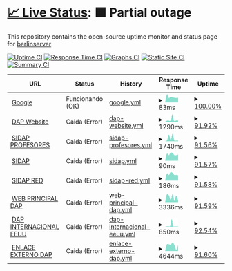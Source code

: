 # [📈 Live Status](https://berlinserver.github.io/): <!--live status--> **🟧 Partial outage**

This repository contains the open-source uptime monitor and status page for [berlinserver](https://berlinserver.github.io/)

[![Uptime CI](https://github.com/berlinserver/estatus/workflows/Uptime%20CI/badge.svg)](https://github.com/berlinserver/estatus/actions?query=workflow%3A%22Uptime+CI%22)
[![Response Time CI](https://github.com/berlinserver/estatus/workflows/Response%20Time%20CI/badge.svg)](https://github.com/berlinserver/estatus/actions?query=workflow%3A%22Response+Time+CI%22)
[![Graphs CI](https://github.com/berlinserver/estatus/workflows/Graphs%20CI/badge.svg)](https://github.com/berlinserver/estatus/actions?query=workflow%3A%22Graphs+CI%22)
[![Static Site CI](https://github.com/berlinserver/estatus/workflows/Static%20Site%20CI/badge.svg)](https://github.com/berlinserver/estatus/actions?query=workflow%3A%22Static+Site+CI%22)
[![Summary CI](https://github.com/berlinserver/estatus/workflows/Summary%20CI/badge.svg)](https://github.com/berlinserver/estatus/actions?query=workflow%3A%22Summary+CI%22)

<!--start: status pages-->
<!-- This summary is generated by Upptime (https://github.com/upptime/upptime) -->
<!-- Do not edit this manually, your changes will be overwritten -->
<!-- prettier-ignore -->
| URL | Status | History | Response Time | Uptime |
| --- | ------ | ------- | ------------- | ------ |
| <img alt="" src="https://icons.duckduckgo.com/ip3/www.google.com.ico" height="13"> [Google](https://www.google.com) | Funcionando (OK) | [google.yml](https://github.com/berlinserver/estatus/commits/HEAD/history/google.yml) | <details><summary><img alt="Response time graph" src="./graphs/google/response-time-week.png" height="20"> 83ms</summary><br><a href="https://t1.dapenlinea.com/history/google"><img alt="Response time 112" src="https://img.shields.io/endpoint?url=https%3A%2F%2Fraw.githubusercontent.com%2Fberlinserver%2Festatus%2FHEAD%2Fapi%2Fgoogle%2Fresponse-time.json"></a><br><a href="https://t1.dapenlinea.com/history/google"><img alt="24-hour response time 74" src="https://img.shields.io/endpoint?url=https%3A%2F%2Fraw.githubusercontent.com%2Fberlinserver%2Festatus%2FHEAD%2Fapi%2Fgoogle%2Fresponse-time-day.json"></a><br><a href="https://t1.dapenlinea.com/history/google"><img alt="7-day response time 83" src="https://img.shields.io/endpoint?url=https%3A%2F%2Fraw.githubusercontent.com%2Fberlinserver%2Festatus%2FHEAD%2Fapi%2Fgoogle%2Fresponse-time-week.json"></a><br><a href="https://t1.dapenlinea.com/history/google"><img alt="30-day response time 111" src="https://img.shields.io/endpoint?url=https%3A%2F%2Fraw.githubusercontent.com%2Fberlinserver%2Festatus%2FHEAD%2Fapi%2Fgoogle%2Fresponse-time-month.json"></a><br><a href="https://t1.dapenlinea.com/history/google"><img alt="1-year response time 107" src="https://img.shields.io/endpoint?url=https%3A%2F%2Fraw.githubusercontent.com%2Fberlinserver%2Festatus%2FHEAD%2Fapi%2Fgoogle%2Fresponse-time-year.json"></a></details> | <details><summary><a href="https://t1.dapenlinea.com/history/google">100.00%</a></summary><a href="https://t1.dapenlinea.com/history/google"><img alt="All-time uptime 100.00%" src="https://img.shields.io/endpoint?url=https%3A%2F%2Fraw.githubusercontent.com%2Fberlinserver%2Festatus%2FHEAD%2Fapi%2Fgoogle%2Fuptime.json"></a><br><a href="https://t1.dapenlinea.com/history/google"><img alt="24-hour uptime 100.00%" src="https://img.shields.io/endpoint?url=https%3A%2F%2Fraw.githubusercontent.com%2Fberlinserver%2Festatus%2FHEAD%2Fapi%2Fgoogle%2Fuptime-day.json"></a><br><a href="https://t1.dapenlinea.com/history/google"><img alt="7-day uptime 100.00%" src="https://img.shields.io/endpoint?url=https%3A%2F%2Fraw.githubusercontent.com%2Fberlinserver%2Festatus%2FHEAD%2Fapi%2Fgoogle%2Fuptime-week.json"></a><br><a href="https://t1.dapenlinea.com/history/google"><img alt="30-day uptime 100.00%" src="https://img.shields.io/endpoint?url=https%3A%2F%2Fraw.githubusercontent.com%2Fberlinserver%2Festatus%2FHEAD%2Fapi%2Fgoogle%2Fuptime-month.json"></a><br><a href="https://t1.dapenlinea.com/history/google"><img alt="1-year uptime 100.00%" src="https://img.shields.io/endpoint?url=https%3A%2F%2Fraw.githubusercontent.com%2Fberlinserver%2Festatus%2FHEAD%2Fapi%2Fgoogle%2Fuptime-year.json"></a></details>
| <img alt="" src="https://icons.duckduckgo.com/ip3/web.ula.ve.ico" height="13"> [DAP Website](http://web.ula.ve/dap/) | Caida (Error) | [dap-website.yml](https://github.com/berlinserver/estatus/commits/HEAD/history/dap-website.yml) | <details><summary><img alt="Response time graph" src="./graphs/dap-website/response-time-week.png" height="20"> 1290ms</summary><br><a href="https://t1.dapenlinea.com/history/dap-website"><img alt="Response time 1802" src="https://img.shields.io/endpoint?url=https%3A%2F%2Fraw.githubusercontent.com%2Fberlinserver%2Festatus%2FHEAD%2Fapi%2Fdap-website%2Fresponse-time.json"></a><br><a href="https://t1.dapenlinea.com/history/dap-website"><img alt="24-hour response time 0" src="https://img.shields.io/endpoint?url=https%3A%2F%2Fraw.githubusercontent.com%2Fberlinserver%2Festatus%2FHEAD%2Fapi%2Fdap-website%2Fresponse-time-day.json"></a><br><a href="https://t1.dapenlinea.com/history/dap-website"><img alt="7-day response time 1290" src="https://img.shields.io/endpoint?url=https%3A%2F%2Fraw.githubusercontent.com%2Fberlinserver%2Festatus%2FHEAD%2Fapi%2Fdap-website%2Fresponse-time-week.json"></a><br><a href="https://t1.dapenlinea.com/history/dap-website"><img alt="30-day response time 1708" src="https://img.shields.io/endpoint?url=https%3A%2F%2Fraw.githubusercontent.com%2Fberlinserver%2Festatus%2FHEAD%2Fapi%2Fdap-website%2Fresponse-time-month.json"></a><br><a href="https://t1.dapenlinea.com/history/dap-website"><img alt="1-year response time 1825" src="https://img.shields.io/endpoint?url=https%3A%2F%2Fraw.githubusercontent.com%2Fberlinserver%2Festatus%2FHEAD%2Fapi%2Fdap-website%2Fresponse-time-year.json"></a></details> | <details><summary><a href="https://t1.dapenlinea.com/history/dap-website">91.92%</a></summary><a href="https://t1.dapenlinea.com/history/dap-website"><img alt="All-time uptime 97.86%" src="https://img.shields.io/endpoint?url=https%3A%2F%2Fraw.githubusercontent.com%2Fberlinserver%2Festatus%2FHEAD%2Fapi%2Fdap-website%2Fuptime.json"></a><br><a href="https://t1.dapenlinea.com/history/dap-website"><img alt="24-hour uptime 87.36%" src="https://img.shields.io/endpoint?url=https%3A%2F%2Fraw.githubusercontent.com%2Fberlinserver%2Festatus%2FHEAD%2Fapi%2Fdap-website%2Fuptime-day.json"></a><br><a href="https://t1.dapenlinea.com/history/dap-website"><img alt="7-day uptime 91.92%" src="https://img.shields.io/endpoint?url=https%3A%2F%2Fraw.githubusercontent.com%2Fberlinserver%2Festatus%2FHEAD%2Fapi%2Fdap-website%2Fuptime-week.json"></a><br><a href="https://t1.dapenlinea.com/history/dap-website"><img alt="30-day uptime 95.63%" src="https://img.shields.io/endpoint?url=https%3A%2F%2Fraw.githubusercontent.com%2Fberlinserver%2Festatus%2FHEAD%2Fapi%2Fdap-website%2Fuptime-month.json"></a><br><a href="https://t1.dapenlinea.com/history/dap-website"><img alt="1-year uptime 97.20%" src="https://img.shields.io/endpoint?url=https%3A%2F%2Fraw.githubusercontent.com%2Fberlinserver%2Festatus%2FHEAD%2Fapi%2Fdap-website%2Fuptime-year.json"></a></details>
| <img alt="" src="https://icons.duckduckgo.com/ip3/uladap.adm.ula.ve.ico" height="13"> [SIDAP PROFESORES](http://uladap.adm.ula.ve/sidap/pdi) | Caida (Error) | [sidap-profesores.yml](https://github.com/berlinserver/estatus/commits/HEAD/history/sidap-profesores.yml) | <details><summary><img alt="Response time graph" src="./graphs/sidap-profesores/response-time-week.png" height="20"> 1740ms</summary><br><a href="https://t1.dapenlinea.com/history/sidap-profesores"><img alt="Response time 1125" src="https://img.shields.io/endpoint?url=https%3A%2F%2Fraw.githubusercontent.com%2Fberlinserver%2Festatus%2FHEAD%2Fapi%2Fsidap-profesores%2Fresponse-time.json"></a><br><a href="https://t1.dapenlinea.com/history/sidap-profesores"><img alt="24-hour response time 0" src="https://img.shields.io/endpoint?url=https%3A%2F%2Fraw.githubusercontent.com%2Fberlinserver%2Festatus%2FHEAD%2Fapi%2Fsidap-profesores%2Fresponse-time-day.json"></a><br><a href="https://t1.dapenlinea.com/history/sidap-profesores"><img alt="7-day response time 1740" src="https://img.shields.io/endpoint?url=https%3A%2F%2Fraw.githubusercontent.com%2Fberlinserver%2Festatus%2FHEAD%2Fapi%2Fsidap-profesores%2Fresponse-time-week.json"></a><br><a href="https://t1.dapenlinea.com/history/sidap-profesores"><img alt="30-day response time 1546" src="https://img.shields.io/endpoint?url=https%3A%2F%2Fraw.githubusercontent.com%2Fberlinserver%2Festatus%2FHEAD%2Fapi%2Fsidap-profesores%2Fresponse-time-month.json"></a><br><a href="https://t1.dapenlinea.com/history/sidap-profesores"><img alt="1-year response time 1128" src="https://img.shields.io/endpoint?url=https%3A%2F%2Fraw.githubusercontent.com%2Fberlinserver%2Festatus%2FHEAD%2Fapi%2Fsidap-profesores%2Fresponse-time-year.json"></a></details> | <details><summary><a href="https://t1.dapenlinea.com/history/sidap-profesores">91.56%</a></summary><a href="https://t1.dapenlinea.com/history/sidap-profesores"><img alt="All-time uptime 91.25%" src="https://img.shields.io/endpoint?url=https%3A%2F%2Fraw.githubusercontent.com%2Fberlinserver%2Festatus%2FHEAD%2Fapi%2Fsidap-profesores%2Fuptime.json"></a><br><a href="https://t1.dapenlinea.com/history/sidap-profesores"><img alt="24-hour uptime 87.39%" src="https://img.shields.io/endpoint?url=https%3A%2F%2Fraw.githubusercontent.com%2Fberlinserver%2Festatus%2FHEAD%2Fapi%2Fsidap-profesores%2Fuptime-day.json"></a><br><a href="https://t1.dapenlinea.com/history/sidap-profesores"><img alt="7-day uptime 91.56%" src="https://img.shields.io/endpoint?url=https%3A%2F%2Fraw.githubusercontent.com%2Fberlinserver%2Festatus%2FHEAD%2Fapi%2Fsidap-profesores%2Fuptime-week.json"></a><br><a href="https://t1.dapenlinea.com/history/sidap-profesores"><img alt="30-day uptime 90.09%" src="https://img.shields.io/endpoint?url=https%3A%2F%2Fraw.githubusercontent.com%2Fberlinserver%2Festatus%2FHEAD%2Fapi%2Fsidap-profesores%2Fuptime-month.json"></a><br><a href="https://t1.dapenlinea.com/history/sidap-profesores"><img alt="1-year uptime 88.65%" src="https://img.shields.io/endpoint?url=https%3A%2F%2Fraw.githubusercontent.com%2Fberlinserver%2Festatus%2FHEAD%2Fapi%2Fsidap-profesores%2Fuptime-year.json"></a></details>
| <img alt="" src="https://icons.duckduckgo.com/ip3/uladap.adm.ula.ve.ico" height="13"> [SIDAP](http://uladap.adm.ula.ve/sidap/) | Caida (Error) | [sidap.yml](https://github.com/berlinserver/estatus/commits/HEAD/history/sidap.yml) | <details><summary><img alt="Response time graph" src="./graphs/sidap/response-time-week.png" height="20"> 90ms</summary><br><a href="https://t1.dapenlinea.com/history/sidap"><img alt="Response time 156" src="https://img.shields.io/endpoint?url=https%3A%2F%2Fraw.githubusercontent.com%2Fberlinserver%2Festatus%2FHEAD%2Fapi%2Fsidap%2Fresponse-time.json"></a><br><a href="https://t1.dapenlinea.com/history/sidap"><img alt="24-hour response time 0" src="https://img.shields.io/endpoint?url=https%3A%2F%2Fraw.githubusercontent.com%2Fberlinserver%2Festatus%2FHEAD%2Fapi%2Fsidap%2Fresponse-time-day.json"></a><br><a href="https://t1.dapenlinea.com/history/sidap"><img alt="7-day response time 90" src="https://img.shields.io/endpoint?url=https%3A%2F%2Fraw.githubusercontent.com%2Fberlinserver%2Festatus%2FHEAD%2Fapi%2Fsidap%2Fresponse-time-week.json"></a><br><a href="https://t1.dapenlinea.com/history/sidap"><img alt="30-day response time 326" src="https://img.shields.io/endpoint?url=https%3A%2F%2Fraw.githubusercontent.com%2Fberlinserver%2Festatus%2FHEAD%2Fapi%2Fsidap%2Fresponse-time-month.json"></a><br><a href="https://t1.dapenlinea.com/history/sidap"><img alt="1-year response time 147" src="https://img.shields.io/endpoint?url=https%3A%2F%2Fraw.githubusercontent.com%2Fberlinserver%2Festatus%2FHEAD%2Fapi%2Fsidap%2Fresponse-time-year.json"></a></details> | <details><summary><a href="https://t1.dapenlinea.com/history/sidap">91.57%</a></summary><a href="https://t1.dapenlinea.com/history/sidap"><img alt="All-time uptime 90.44%" src="https://img.shields.io/endpoint?url=https%3A%2F%2Fraw.githubusercontent.com%2Fberlinserver%2Festatus%2FHEAD%2Fapi%2Fsidap%2Fuptime.json"></a><br><a href="https://t1.dapenlinea.com/history/sidap"><img alt="24-hour uptime 87.42%" src="https://img.shields.io/endpoint?url=https%3A%2F%2Fraw.githubusercontent.com%2Fberlinserver%2Festatus%2FHEAD%2Fapi%2Fsidap%2Fuptime-day.json"></a><br><a href="https://t1.dapenlinea.com/history/sidap"><img alt="7-day uptime 91.57%" src="https://img.shields.io/endpoint?url=https%3A%2F%2Fraw.githubusercontent.com%2Fberlinserver%2Festatus%2FHEAD%2Fapi%2Fsidap%2Fuptime-week.json"></a><br><a href="https://t1.dapenlinea.com/history/sidap"><img alt="30-day uptime 90.14%" src="https://img.shields.io/endpoint?url=https%3A%2F%2Fraw.githubusercontent.com%2Fberlinserver%2Festatus%2FHEAD%2Fapi%2Fsidap%2Fuptime-month.json"></a><br><a href="https://t1.dapenlinea.com/history/sidap"><img alt="1-year uptime 87.60%" src="https://img.shields.io/endpoint?url=https%3A%2F%2Fraw.githubusercontent.com%2Fberlinserver%2Festatus%2FHEAD%2Fapi%2Fsidap%2Fuptime-year.json"></a></details>
| <img alt="" src="https://icons.duckduckgo.com/ip3/190.168.72.22.ico" height="13"> [SIDAP RED](http://190.168.72.22/sidap/) | Caida (Error) | [sidap-red.yml](https://github.com/berlinserver/estatus/commits/HEAD/history/sidap-red.yml) | <details><summary><img alt="Response time graph" src="./graphs/sidap-red/response-time-week.png" height="20"> 186ms</summary><br><a href="https://t1.dapenlinea.com/history/sidap-red"><img alt="Response time 278" src="https://img.shields.io/endpoint?url=https%3A%2F%2Fraw.githubusercontent.com%2Fberlinserver%2Festatus%2FHEAD%2Fapi%2Fsidap-red%2Fresponse-time.json"></a><br><a href="https://t1.dapenlinea.com/history/sidap-red"><img alt="24-hour response time 0" src="https://img.shields.io/endpoint?url=https%3A%2F%2Fraw.githubusercontent.com%2Fberlinserver%2Festatus%2FHEAD%2Fapi%2Fsidap-red%2Fresponse-time-day.json"></a><br><a href="https://t1.dapenlinea.com/history/sidap-red"><img alt="7-day response time 186" src="https://img.shields.io/endpoint?url=https%3A%2F%2Fraw.githubusercontent.com%2Fberlinserver%2Festatus%2FHEAD%2Fapi%2Fsidap-red%2Fresponse-time-week.json"></a><br><a href="https://t1.dapenlinea.com/history/sidap-red"><img alt="30-day response time 299" src="https://img.shields.io/endpoint?url=https%3A%2F%2Fraw.githubusercontent.com%2Fberlinserver%2Festatus%2FHEAD%2Fapi%2Fsidap-red%2Fresponse-time-month.json"></a><br><a href="https://t1.dapenlinea.com/history/sidap-red"><img alt="1-year response time 284" src="https://img.shields.io/endpoint?url=https%3A%2F%2Fraw.githubusercontent.com%2Fberlinserver%2Festatus%2FHEAD%2Fapi%2Fsidap-red%2Fresponse-time-year.json"></a></details> | <details><summary><a href="https://t1.dapenlinea.com/history/sidap-red">91.58%</a></summary><a href="https://t1.dapenlinea.com/history/sidap-red"><img alt="All-time uptime 89.68%" src="https://img.shields.io/endpoint?url=https%3A%2F%2Fraw.githubusercontent.com%2Fberlinserver%2Festatus%2FHEAD%2Fapi%2Fsidap-red%2Fuptime.json"></a><br><a href="https://t1.dapenlinea.com/history/sidap-red"><img alt="24-hour uptime 87.46%" src="https://img.shields.io/endpoint?url=https%3A%2F%2Fraw.githubusercontent.com%2Fberlinserver%2Festatus%2FHEAD%2Fapi%2Fsidap-red%2Fuptime-day.json"></a><br><a href="https://t1.dapenlinea.com/history/sidap-red"><img alt="7-day uptime 91.58%" src="https://img.shields.io/endpoint?url=https%3A%2F%2Fraw.githubusercontent.com%2Fberlinserver%2Festatus%2FHEAD%2Fapi%2Fsidap-red%2Fuptime-week.json"></a><br><a href="https://t1.dapenlinea.com/history/sidap-red"><img alt="30-day uptime 90.21%" src="https://img.shields.io/endpoint?url=https%3A%2F%2Fraw.githubusercontent.com%2Fberlinserver%2Festatus%2FHEAD%2Fapi%2Fsidap-red%2Fuptime-month.json"></a><br><a href="https://t1.dapenlinea.com/history/sidap-red"><img alt="1-year uptime 86.62%" src="https://img.shields.io/endpoint?url=https%3A%2F%2Fraw.githubusercontent.com%2Fberlinserver%2Festatus%2FHEAD%2Fapi%2Fsidap-red%2Fuptime-year.json"></a></details>
| <img alt="" src="https://icons.duckduckgo.com/ip3/dap.ula.ve.ico" height="13"> [WEB PRINCIPAL DAP](https://dap.ula.ve) | Caida (Error) | [web-principal-dap.yml](https://github.com/berlinserver/estatus/commits/HEAD/history/web-principal-dap.yml) | <details><summary><img alt="Response time graph" src="./graphs/web-principal-dap/response-time-week.png" height="20"> 3336ms</summary><br><a href="https://t1.dapenlinea.com/history/web-principal-dap"><img alt="Response time 1774" src="https://img.shields.io/endpoint?url=https%3A%2F%2Fraw.githubusercontent.com%2Fberlinserver%2Festatus%2FHEAD%2Fapi%2Fweb-principal-dap%2Fresponse-time.json"></a><br><a href="https://t1.dapenlinea.com/history/web-principal-dap"><img alt="24-hour response time 0" src="https://img.shields.io/endpoint?url=https%3A%2F%2Fraw.githubusercontent.com%2Fberlinserver%2Festatus%2FHEAD%2Fapi%2Fweb-principal-dap%2Fresponse-time-day.json"></a><br><a href="https://t1.dapenlinea.com/history/web-principal-dap"><img alt="7-day response time 3336" src="https://img.shields.io/endpoint?url=https%3A%2F%2Fraw.githubusercontent.com%2Fberlinserver%2Festatus%2FHEAD%2Fapi%2Fweb-principal-dap%2Fresponse-time-week.json"></a><br><a href="https://t1.dapenlinea.com/history/web-principal-dap"><img alt="30-day response time 2640" src="https://img.shields.io/endpoint?url=https%3A%2F%2Fraw.githubusercontent.com%2Fberlinserver%2Festatus%2FHEAD%2Fapi%2Fweb-principal-dap%2Fresponse-time-month.json"></a><br><a href="https://t1.dapenlinea.com/history/web-principal-dap"><img alt="1-year response time 1774" src="https://img.shields.io/endpoint?url=https%3A%2F%2Fraw.githubusercontent.com%2Fberlinserver%2Festatus%2FHEAD%2Fapi%2Fweb-principal-dap%2Fresponse-time-year.json"></a></details> | <details><summary><a href="https://t1.dapenlinea.com/history/web-principal-dap">91.59%</a></summary><a href="https://t1.dapenlinea.com/history/web-principal-dap"><img alt="All-time uptime 83.75%" src="https://img.shields.io/endpoint?url=https%3A%2F%2Fraw.githubusercontent.com%2Fberlinserver%2Festatus%2FHEAD%2Fapi%2Fweb-principal-dap%2Fuptime.json"></a><br><a href="https://t1.dapenlinea.com/history/web-principal-dap"><img alt="24-hour uptime 87.49%" src="https://img.shields.io/endpoint?url=https%3A%2F%2Fraw.githubusercontent.com%2Fberlinserver%2Festatus%2FHEAD%2Fapi%2Fweb-principal-dap%2Fuptime-day.json"></a><br><a href="https://t1.dapenlinea.com/history/web-principal-dap"><img alt="7-day uptime 91.59%" src="https://img.shields.io/endpoint?url=https%3A%2F%2Fraw.githubusercontent.com%2Fberlinserver%2Festatus%2FHEAD%2Fapi%2Fweb-principal-dap%2Fuptime-week.json"></a><br><a href="https://t1.dapenlinea.com/history/web-principal-dap"><img alt="30-day uptime 98.06%" src="https://img.shields.io/endpoint?url=https%3A%2F%2Fraw.githubusercontent.com%2Fberlinserver%2Festatus%2FHEAD%2Fapi%2Fweb-principal-dap%2Fuptime-month.json"></a><br><a href="https://t1.dapenlinea.com/history/web-principal-dap"><img alt="1-year uptime 83.75%" src="https://img.shields.io/endpoint?url=https%3A%2F%2Fraw.githubusercontent.com%2Fberlinserver%2Festatus%2FHEAD%2Fapi%2Fweb-principal-dap%2Fuptime-year.json"></a></details>
| <img alt="" src="https://icons.duckduckgo.com/ip3/dapenlinea.ula.ve.ico" height="13"> [DAP INTERNACIONAL EEUU](https://dapenlinea.ula.ve) | Caida (Error) | [dap-internacional-eeuu.yml](https://github.com/berlinserver/estatus/commits/HEAD/history/dap-internacional-eeuu.yml) | <details><summary><img alt="Response time graph" src="./graphs/dap-internacional-eeuu/response-time-week.png" height="20"> 850ms</summary><br><a href="https://t1.dapenlinea.com/history/dap-internacional-eeuu"><img alt="Response time 1248" src="https://img.shields.io/endpoint?url=https%3A%2F%2Fraw.githubusercontent.com%2Fberlinserver%2Festatus%2FHEAD%2Fapi%2Fdap-internacional-eeuu%2Fresponse-time.json"></a><br><a href="https://t1.dapenlinea.com/history/dap-internacional-eeuu"><img alt="24-hour response time 204" src="https://img.shields.io/endpoint?url=https%3A%2F%2Fraw.githubusercontent.com%2Fberlinserver%2Festatus%2FHEAD%2Fapi%2Fdap-internacional-eeuu%2Fresponse-time-day.json"></a><br><a href="https://t1.dapenlinea.com/history/dap-internacional-eeuu"><img alt="7-day response time 850" src="https://img.shields.io/endpoint?url=https%3A%2F%2Fraw.githubusercontent.com%2Fberlinserver%2Festatus%2FHEAD%2Fapi%2Fdap-internacional-eeuu%2Fresponse-time-week.json"></a><br><a href="https://t1.dapenlinea.com/history/dap-internacional-eeuu"><img alt="30-day response time 937" src="https://img.shields.io/endpoint?url=https%3A%2F%2Fraw.githubusercontent.com%2Fberlinserver%2Festatus%2FHEAD%2Fapi%2Fdap-internacional-eeuu%2Fresponse-time-month.json"></a><br><a href="https://t1.dapenlinea.com/history/dap-internacional-eeuu"><img alt="1-year response time 1248" src="https://img.shields.io/endpoint?url=https%3A%2F%2Fraw.githubusercontent.com%2Fberlinserver%2Festatus%2FHEAD%2Fapi%2Fdap-internacional-eeuu%2Fresponse-time-year.json"></a></details> | <details><summary><a href="https://t1.dapenlinea.com/history/dap-internacional-eeuu">92.54%</a></summary><a href="https://t1.dapenlinea.com/history/dap-internacional-eeuu"><img alt="All-time uptime 96.78%" src="https://img.shields.io/endpoint?url=https%3A%2F%2Fraw.githubusercontent.com%2Fberlinserver%2Festatus%2FHEAD%2Fapi%2Fdap-internacional-eeuu%2Fuptime.json"></a><br><a href="https://t1.dapenlinea.com/history/dap-internacional-eeuu"><img alt="24-hour uptime 91.67%" src="https://img.shields.io/endpoint?url=https%3A%2F%2Fraw.githubusercontent.com%2Fberlinserver%2Festatus%2FHEAD%2Fapi%2Fdap-internacional-eeuu%2Fuptime-day.json"></a><br><a href="https://t1.dapenlinea.com/history/dap-internacional-eeuu"><img alt="7-day uptime 92.54%" src="https://img.shields.io/endpoint?url=https%3A%2F%2Fraw.githubusercontent.com%2Fberlinserver%2Festatus%2FHEAD%2Fapi%2Fdap-internacional-eeuu%2Fuptime-week.json"></a><br><a href="https://t1.dapenlinea.com/history/dap-internacional-eeuu"><img alt="30-day uptime 98.28%" src="https://img.shields.io/endpoint?url=https%3A%2F%2Fraw.githubusercontent.com%2Fberlinserver%2Festatus%2FHEAD%2Fapi%2Fdap-internacional-eeuu%2Fuptime-month.json"></a><br><a href="https://t1.dapenlinea.com/history/dap-internacional-eeuu"><img alt="1-year uptime 96.78%" src="https://img.shields.io/endpoint?url=https%3A%2F%2Fraw.githubusercontent.com%2Fberlinserver%2Festatus%2FHEAD%2Fapi%2Fdap-internacional-eeuu%2Fuptime-year.json"></a></details>
| <img alt="" src="https://icons.duckduckgo.com/ip3/sistemasdap.ula.ve.ico" height="13"> [ENLACE EXTERNO DAP](http://sistemasdap.ula.ve/) | Caida (Error) | [enlace-externo-dap.yml](https://github.com/berlinserver/estatus/commits/HEAD/history/enlace-externo-dap.yml) | <details><summary><img alt="Response time graph" src="./graphs/enlace-externo-dap/response-time-week.png" height="20"> 4644ms</summary><br><a href="https://t1.dapenlinea.com/history/enlace-externo-dap"><img alt="Response time 2008" src="https://img.shields.io/endpoint?url=https%3A%2F%2Fraw.githubusercontent.com%2Fberlinserver%2Festatus%2FHEAD%2Fapi%2Fenlace-externo-dap%2Fresponse-time.json"></a><br><a href="https://t1.dapenlinea.com/history/enlace-externo-dap"><img alt="24-hour response time 0" src="https://img.shields.io/endpoint?url=https%3A%2F%2Fraw.githubusercontent.com%2Fberlinserver%2Festatus%2FHEAD%2Fapi%2Fenlace-externo-dap%2Fresponse-time-day.json"></a><br><a href="https://t1.dapenlinea.com/history/enlace-externo-dap"><img alt="7-day response time 4644" src="https://img.shields.io/endpoint?url=https%3A%2F%2Fraw.githubusercontent.com%2Fberlinserver%2Festatus%2FHEAD%2Fapi%2Fenlace-externo-dap%2Fresponse-time-week.json"></a><br><a href="https://t1.dapenlinea.com/history/enlace-externo-dap"><img alt="30-day response time 2461" src="https://img.shields.io/endpoint?url=https%3A%2F%2Fraw.githubusercontent.com%2Fberlinserver%2Festatus%2FHEAD%2Fapi%2Fenlace-externo-dap%2Fresponse-time-month.json"></a><br><a href="https://t1.dapenlinea.com/history/enlace-externo-dap"><img alt="1-year response time 2008" src="https://img.shields.io/endpoint?url=https%3A%2F%2Fraw.githubusercontent.com%2Fberlinserver%2Festatus%2FHEAD%2Fapi%2Fenlace-externo-dap%2Fresponse-time-year.json"></a></details> | <details><summary><a href="https://t1.dapenlinea.com/history/enlace-externo-dap">91.60%</a></summary><a href="https://t1.dapenlinea.com/history/enlace-externo-dap"><img alt="All-time uptime 78.29%" src="https://img.shields.io/endpoint?url=https%3A%2F%2Fraw.githubusercontent.com%2Fberlinserver%2Festatus%2FHEAD%2Fapi%2Fenlace-externo-dap%2Fuptime.json"></a><br><a href="https://t1.dapenlinea.com/history/enlace-externo-dap"><img alt="24-hour uptime 87.53%" src="https://img.shields.io/endpoint?url=https%3A%2F%2Fraw.githubusercontent.com%2Fberlinserver%2Festatus%2FHEAD%2Fapi%2Fenlace-externo-dap%2Fuptime-day.json"></a><br><a href="https://t1.dapenlinea.com/history/enlace-externo-dap"><img alt="7-day uptime 91.60%" src="https://img.shields.io/endpoint?url=https%3A%2F%2Fraw.githubusercontent.com%2Fberlinserver%2Festatus%2FHEAD%2Fapi%2Fenlace-externo-dap%2Fuptime-week.json"></a><br><a href="https://t1.dapenlinea.com/history/enlace-externo-dap"><img alt="30-day uptime 97.74%" src="https://img.shields.io/endpoint?url=https%3A%2F%2Fraw.githubusercontent.com%2Fberlinserver%2Festatus%2FHEAD%2Fapi%2Fenlace-externo-dap%2Fuptime-month.json"></a><br><a href="https://t1.dapenlinea.com/history/enlace-externo-dap"><img alt="1-year uptime 78.29%" src="https://img.shields.io/endpoint?url=https%3A%2F%2Fraw.githubusercontent.com%2Fberlinserver%2Festatus%2FHEAD%2Fapi%2Fenlace-externo-dap%2Fuptime-year.json"></a></details>

<!--end: status pages-->

